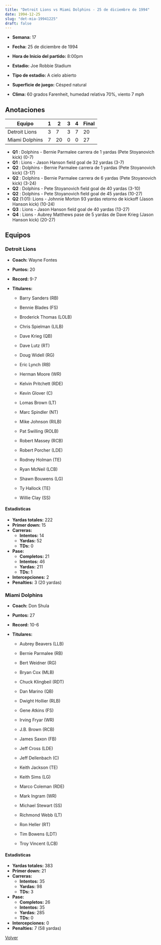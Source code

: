 ```yaml
---
title: "Detroit Lions vs Miami Dolphins - 25 de diciembre de 1994"
date: 1994-12-25
slug: "det-mia-19941225"
draft: false
---
```


* **Semana:** 17
* **Fecha:** 25 de diciembre de 1994

* **Hora de Inicio del partido:** 8:00pm
* **Estadio:** Joe Robbie Stadium
* **Tipo de estadio:** A cielo abierto
* **Superficie de juego:** Césped natural
* **Clima:** 60 grados Farenheit, humedad relativa 70%, viento 7 mph





## Anotaciones
| Equipo | 1 | 2 | 3 | 4 | Final |
|--------|---|---|---|---|-------|
| Detroit Lions  | 3 | 7 | 3 | 7  | 20 |
| Miami Dolphins  | 7 | 20 | 0 | 0  | 27 |
* **Q1** : Dolphins - Bernie Parmalee carrera de 1 yardas (Pete Stoyanovich kick) (0-7)
* **Q1** : Lions - Jason Hanson field goal de 32 yardas (3-7)
* **Q2** : Dolphins - Bernie Parmalee carrera de 1 yardas (Pete Stoyanovich kick) (3-17)
* **Q2** : Dolphins - Bernie Parmalee carrera de 6 yardas (Pete Stoyanovich kick) (3-24)
* **Q2** : Dolphins - Pete Stoyanovich field goal de 40 yardas (3-10)
* **Q2** : Dolphins - Pete Stoyanovich field goal de 45 yardas (10-27)
* **Q2** (1:01): Lions - Johnnie Morton 93 yardas retorno de kickoff (Jason Hanson kick) (10-24)
* **Q3** : Lions - Jason Hanson field goal de 40 yardas (13-27)
* **Q4** : Lions - Aubrey Matthews pase de 5 yardas de Dave Krieg (Jason Hanson kick) (20-27)


## Equipos


### Detroit Lions
* **Coach:** Wayne Fontes
* **Puntos:** 20
* **Record:** 9-7
* **Titulares:** 

  * Barry Sanders (RB) 

  * Bennie Blades (FS) 

  * Broderick Thomas (LOLB) 

  * Chris Spielman (LILB) 

  * Dave Krieg (QB) 

  * Dave Lutz (RT) 

  * Doug Widell (RG) 

  * Eric Lynch (RB) 

  * Herman Moore (WR) 

  * Kelvin Pritchett (RDE) 

  * Kevin Glover (C) 

  * Lomas Brown (LT) 

  * Marc Spindler (NT) 

  * Mike Johnson (RILB) 

  * Pat Swilling (ROLB) 

  * Robert Massey (RCB) 

  * Robert Porcher (LDE) 

  * Rodney Holman (TE) 

  * Ryan McNeil (LCB) 

  * Shawn Bouwens (LG) 

  * Ty Hallock (TE) 

  * Willie Clay (SS) 

#### Estadísticas
* **Yardas totales:** 222
* **Primer down:** 15
* **Carreras:**
  * **Intentos:** 14
  * **Yardas:** 52
  * **TDs:** 0
* **Pase:**
  * **Completos:** 21
  * **Intentos:** 46
  * **Yardas:** 211
  * **TDs:** 1
* **Intercepciones:** 2
* **Penalties:** 3 (20 yardas)

### Miami Dolphins
* **Coach:** Don Shula
* **Puntos:** 27
* **Record:** 10-6
* **Titulares:** 

  * Aubrey Beavers (LLB) 

  * Bernie Parmalee (RB) 

  * Bert Weidner (RG) 

  * Bryan Cox (MLB) 

  * Chuck Klingbeil (RDT) 

  * Dan Marino (QB) 

  * Dwight Hollier (RLB) 

  * Gene Atkins (FS) 

  * Irving Fryar (WR) 

  * J.B. Brown (RCB) 

  * James Saxon (FB) 

  * Jeff Cross (LDE) 

  * Jeff Dellenbach (C) 

  * Keith Jackson (TE) 

  * Keith Sims (LG) 

  * Marco Coleman (RDE) 

  * Mark Ingram (WR) 

  * Michael Stewart (SS) 

  * Richmond Webb (LT) 

  * Ron Heller (RT) 

  * Tim Bowens (LDT) 

  * Troy Vincent (LCB) 

#### Estadísticas
* **Yardas totales:** 383
* **Primer down:** 21
* **Carreras:**
  * **Intentos:** 35
  * **Yardas:** 98
  * **TDs:** 3
* **Pase:**
  * **Completos:** 26
  * **Intentos:** 35
  * **Yardas:** 285
  * **TDs:** 0
* **Intercepciones:** 0
* **Penalties:** 7 (58 yardas)


[Volver](/historia/1994)
